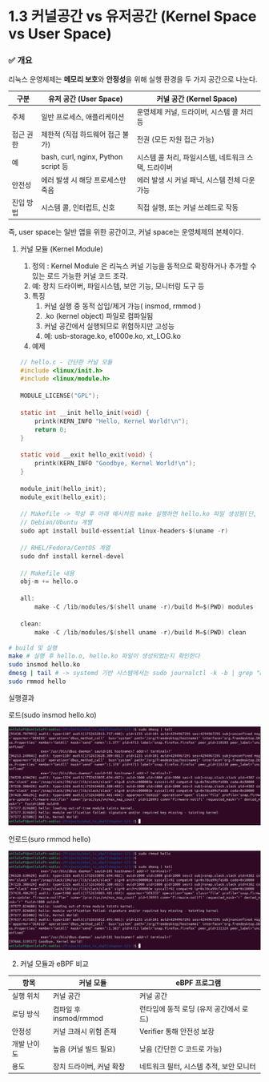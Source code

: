 # 1.3 커널공간 vs 유저공간 (Kernel Space vs User Space)

### ✅ 개요

리눅스 운영체제는 **메모리 보호**와 **안정성**을 위해 실행 환경을 두 가지 공간으로 나눈다.

| 구분 | 유저 공간 (User Space) | 커널 공간 (Kernel Space) |
| --- | --- | --- |
| 주체 | 일반 프로세스, 애플리케이션 | 운영체제 커널, 드라이버, 시스템 콜 처리 등 |
| 접근 권한 | 제한적 (직접 하드웨어 접근 불가) | 전권 (모든 자원 접근 가능) |
| 예 | bash, curl, nginx, Python script 등 | 시스템 콜 처리, 파일시스템, 네트워크 스택, 드라이버 |
| 안전성 | 에러 발생 시 해당 프로세스만 죽음 | 에러 발생 시 커널 패닉, 시스템 전체 다운 가능 |
| 진입 방법 | 시스템 콜, 인터럽트, 신호 | 직접 실행, 또는 커널 쓰레드로 작동 |

즉, user space는 일반 앱을 위한 공간이고, 커널 space는 운영체제의 본체이다.

 

1. 커널 모듈 (Kernel Module)
    1. 정의 : Kernel Module 은 리눅스 커널 기능을 동적으로 확장하거나 추가할 수 있는 로드 가능한 커널 코드 조각.
    2. 예: 장치 드라이버, 파일시스템, 보안 기능, 모니터링 도구 등
    3. 특징
        1. 커널 실행 중 동적 삽입/제거 가능( insmod, rmmod )
        2. .ko (kernel object) 파일로 컴파일됨
        3. 커널 공간에서 실행되므로 위험하지만 고성능
        4. 예: usb-storage.ko, e1000e.ko, xt_LOG.ko
    4. 예제 
    
    ```c
    // hello.c - 간단한 커널 모듈
    #include <linux/init.h>
    #include <linux/module.h>
    
    MODULE_LICENSE("GPL");
    
    static int __init hello_init(void) {
        printk(KERN_INFO "Hello, Kernel World!\n");
        return 0;
    }
    
    static void __exit hello_exit(void) {
        printk(KERN_INFO "Goodbye, Kernel World!\n");
    }
    
    module_init(hello_init);
    module_exit(hello_exit);
    
    // Makefile -> 작성 후 아래 예시처럼 make 실행하면 hello.ko 파일 생성됨(단, build-essential, linux-headers-$(uname -r) 패키지가 설치되어 있어야 함)
    // Debian/Ubuntu 계열
    sudo apt install build-essential linux-headers-$(uname -r)
    
    // RHEL/Fedora/CentOS 계열
    sudo dnf install kernel-devel
    
    // Makefile 내용
    obj-m += hello.o
    
    all:
    	make -C /lib/modules/$(shell uname -r)/build M=$(PWD) modules
    
    clean:
    	make -C /lib/modules/$(shell uname -r)/build M=$(PWD) clean
    ```
    

```bash
# build 및 실행
make # 실행 후 hello.o, hello.ko 파일이 생성되었는지 확인한다
sudo insmod hello.ko
dmesg | tail # -> systemd 기반 시스템에서는 sudo journalctl -k -b | grep "Kernel World" 로 생성한 hello.ko 모듈이 로드되었는지 확인한다.
sudo rmmod hello

```

실행결과

로드(sudo insmod hello.ko)

![load_hello_mod.png](./resource/load_hello_mod.png)

언로드(suro rmmod hello)

![unload_hello_mod.png](./resource/unload_hello_mod.png)

2. 커널 모듈과 eBPF 비교

| 항목 | 커널 모듈 | eBPF 프로그램 |
| --- | --- | --- |
| 실행 위치 | 커널 공간 | 커널 공간 |
| 로딩 방식 | 컴파일 후 insmod/rmmod | 런타임에 동적 로딩 (유저 공간에서 로드) |
| 안정성 | 커널 크래시 위험 존재 | Verifier 통해 안전성 보장 |
| 개발 난이도 | 높음 (커널 빌드 필요) | 낮음 (간단한 C 코드로 가능) |
| 용도 | 장치 드라이버, 커널 확장 | 네트워크 필터, 시스템 추적, 보안 모니터 |